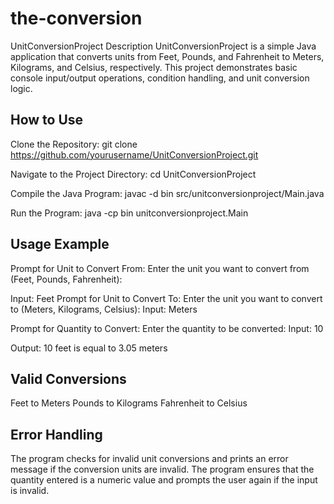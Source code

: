 # the-conversion
UnitConversionProject
Description
UnitConversionProject is a simple Java application that converts units from Feet, Pounds, and Fahrenheit to Meters, Kilograms, and Celsius, respectively. This project demonstrates basic console input/output operations, condition handling, and unit conversion logic.

## How to Use
Clone the Repository:
git clone https://github.com/yourusername/UnitConversionProject.git

Navigate to the Project Directory:
cd UnitConversionProject

Compile the Java Program:
javac -d bin src/unitconversionproject/Main.java

Run the Program:
java -cp bin unitconversionproject.Main

## Usage Example

Prompt for Unit to Convert From:
Enter the unit you want to convert from (Feet, Pounds, Fahrenheit):

Input: Feet
Prompt for Unit to Convert To:
Enter the unit you want to convert to (Meters, Kilograms, Celsius):
Input: Meters

Prompt for Quantity to Convert:
Enter the quantity to be converted:
Input: 10

Output:
10 feet is equal to 3.05 meters

## Valid Conversions

Feet to Meters
Pounds to Kilograms
Fahrenheit to Celsius

## Error Handling

The program checks for invalid unit conversions and prints an error message if the conversion units are invalid.
The program ensures that the quantity entered is a numeric value and prompts the user again if the input is invalid.
